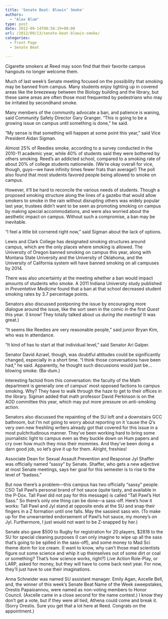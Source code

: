 ```yaml
---
title: 'Senate Beat: Blowin’ Smoke'
authors: 
  - "Alex Blum"
type: post
date: 2012-09-14T00:58:29+00:00
url: /2012/09/13/senate-beat-blowin-smoke/
categories:
  - Front Page
  - Senate Beat

---
```

Cigarette smokers at Reed may soon find that their favorite campus hangouts no longer welcome them.

Much of last week&#8217;s Senate meeting focused on the possibility that smoking may be banned from campus. Many students enjoy lighting up in covered areas like the breezeway between the Biology building and the library, but these same areas are often those most frequented by pedestrians who may be irritated by secondhand smoke.

Many members of the community advocate a ban, and patience is waning, said Community Safety Director Gary Granger. “This is going to be a growing issue on campus until something is done,” he said.

“My sense is that something will happen at some point this year,” said Vice President Aidan Sigman.

Almost 25% of Reedies smoke, according to a survey conducted in the 2010-11 academic year, while 40% of students said they were bothered by others smoking. Reed&#8217;s an addicted school, compared to a smoking rate of about 20% of college students nationwide. (We&#8217;re okay overall for vice, though, guys—we have infinity times fewer frats than average!) The poll also found that most students favored people being allowed to smoke on campus.

However, it&#8217;ll be hard to reconcile the various needs of students. Though a proposed smoking structure along the lines of a gazebo that would allow smokers to smoke in the rain without disrupting others was widely popular last year, trustees didn&#8217;t want to be seen as promoting smoking on campus by making special accommodations, and were also worried about the aesthetic impact on campus. Without such a compromise, a ban may be inevitable.

“I feel a little bit cornered right now,” said Sigman about the lack of options.

Lewis and Clark College has designated smoking structures around campus, which are the only places where smoking is allowed. The University of Oregon banned smoking on campus this year, along with Montana State University and the University of Oklahoma, and the University of California system will have banned smoking on all campuses by 2014.

There was also uncertainty at the meeting whether a ban would impact amounts of students who smoke. A 2011 Indiana University study published in _Preventative Medicine_ found that a ban at that school decreased student smoking rates by 3.7 percentage points.

Senators also discussed postponing the issue by encouraging more dialogue around the issue, like the sort seen in the comic in the first _Quest_ this year. (I know! They totally talked about us _during the meeting!_ It was great.)

“It seems like Reedies are very reasonable people,” said junior Bryan Kim, who was in attendance.

“It kind of has to start at that individual level,” said Senator Ari Galper.

Senator David Azrael, though, was doubtful attitudes could be significantly changed, especially in a short time. “I think those conversations have been had,” he said. Apparently, he thought such discussions would just be&#8230; blowing smoke. (Ba-dum.)

Interesting factoid from this conversation: the faculty of the Math department is generally one of campus&#8217; most opposed factions to campus smoking. Why? They have to walk through the haze to get to their offices in the library. Sigman added that math professor David Perkinson is on the AOD committee this year, which may put more pressure on anti-smoking action.

Senators also discussed the repainting of the SU loft and a downstairs GCC bathroom, but I&#8217;m not going to worry about reporting on it &#8217;cause the _Q_&#8216;s very own new freshling writers already got that covered for this issue in a most pulchritudinous manner. They&#8217;ve been working hard to bring some journalistic light to campus even as they buckle down on Hum papers and cry over how much they miss their mommies. And they&#8217;ve been doing a darn good job, so let&#8217;s give it up for them. Alright, freshies!

Associate Dean for Sexual Assault Prevention and Response Jyl Shaffer was officially named “sassy” by Senate. Shaffer, who gets a new adjective at most Senate meetings, says her goal for this semester is to rise to the level of “badass.”

But now there&#8217;s a problem—this campus has two officially “sassy” people. CSO Tall Pawl&#8217;s personal brand of hot sauce (quite tasty, and available in the P-Dox. Tall Pawl did not pay for this message) is called “Tall Pawl&#8217;s Hot Sass.” So there&#8217;s only one thing can be done—a sass-off. Here&#8217;s how it works: Tall Pawl and Jyl stand at opposite ends at the SU and snap their fingers in a Z formation until one falls. May the sassiest sass win. (To make up for the unwarranted endorsement of Pawl&#8217;s hot sauce, my money&#8217;s on Jyl. Furthermore, I just would not want to be Z-snapped by her.)

Senate also gave $500 to Rugby for registration for 20 players, $2818 to the SU for special cleaning purposes (I can only imagine to wipe up all the sass that&#8217;s going to be spilled in the sass-off), and some money to Mad Sci theme dorm for ice cream. (I want to know, why can&#8217;t those mad scientists figure out some science and whip it up themselves out of some dirt or coal or something? That&#8217;s how science works, right?) Live Action Role-Play, or LARP, asked for money, but they will have to come back next year. For now, they&#8217;ll just have to use their imaginations.

Anna Schneider was named SU assistant manager. Emily Agan, Axcelle Bell, and, the winner of this week&#8217;s Senate Beat Name of the Week sweepstakes, Orestis Papaioannou, were named as non-voting members to Honor Council. (Axcelle came in a close second for the name contest.) I know they don&#8217;t get a vote, but if they were all tied, Athena could come and break it. (Sorry Orestis. Sure you get that a lot here at Reed. Congrats on the appointment.)